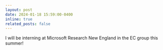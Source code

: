 ```yaml
---
layout: post
date: 2024-01-18 15:59:00-0400
inline: true
related_posts: false
---
```


I will be interning at Microsoft Research New England in the EC group this summer! 
